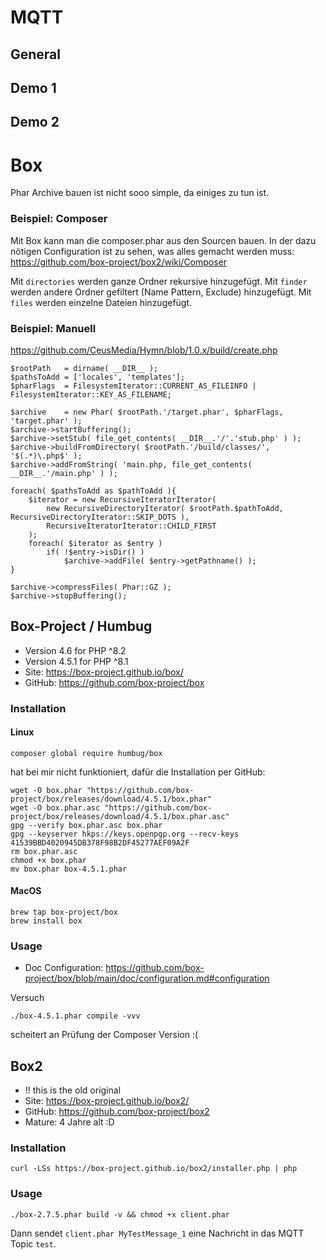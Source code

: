 # MQTT

## General

## Demo 1

## Demo 2

# Box

Phar Archive bauen ist nicht sooo simple, da einiges zu tun ist.

###  Beispiel: Composer
Mit Box kann man die composer.phar aus den Sourcen bauen.
In der dazu nötigen Configuration ist zu sehen, was alles gemacht werden muss:
https://github.com/box-project/box2/wiki/Composer

Mit `directories` werden ganze Ordner rekursive hinzugefügt.
Mit `finder` werden andere Ordner gefiltert (Name Pattern, Exclude) hinzugefügt.
Mit `files` werden einzelne Dateien hinzugefügt.


### Beispiel: Manuell
https://github.com/CeusMedia/Hymn/blob/1.0.x/build/create.php

````
$rootPath	= dirname( __DIR__ );
$pathsToAdd	= ['locales', 'templates'];
$pharFlags	= FilesystemIterator::CURRENT_AS_FILEINFO | FilesystemIterator::KEY_AS_FILENAME;

$archive	= new Phar( $rootPath.'/target.phar', $pharFlags, 'target.phar' );
$archive->startBuffering();
$archive->setStub( file_get_contents( __DIR__.'/'.'stub.php' ) );
$archive->buildFromDirectory( $rootPath.'/build/classes/', '$(.*)\.php$' );
$archive->addFromString( 'main.php, file_get_contents( __DIR__.'/main.php' ) );

foreach( $pathsToAdd as $pathToAdd ){
	$iterator = new RecursiveIteratorIterator(
		new RecursiveDirectoryIterator( $rootPath.$pathToAdd, RecursiveDirectoryIterator::SKIP_DOTS ),
		RecursiveIteratorIterator::CHILD_FIRST
	);
	foreach( $iterator as $entry )
		if( !$entry->isDir() )
			$archive->addFile( $entry->getPathname() );
}

$archive->compressFiles( Phar::GZ );
$archive->stopBuffering();
````



## Box-Project / Humbug
- Version 4.6 for PHP ^8.2
- Version 4.5.1 for PHP ^8.1
- Site: https://box-project.github.io/box/
- GitHub: https://github.com/box-project/box

### Installation
#### Linux
````
composer global require humbug/box
````
hat bei mir nicht funktioniert, dafür die Installation per GitHub:
````
wget -O box.phar "https://github.com/box-project/box/releases/download/4.5.1/box.phar"
wget -O box.phar.asc "https://github.com/box-project/box/releases/download/4.5.1/box.phar.asc"
gpg --verify box.phar.asc box.phar
gpg --keyserver hkps://keys.openpgp.org --recv-keys 41539BBD4020945DB378F98B2DF45277AEF09A2F
rm box.phar.asc
chmod +x box.phar
mv box.phar box-4.5.1.phar
````

#### MacOS
````
brew tap box-project/box
brew install box
````
### Usage

- Doc Configuration: https://github.com/box-project/box/blob/main/doc/configuration.md#configuration

Versuch
````
./box-4.5.1.phar compile -vvv
````
scheitert an Prüfung der Composer Version :(

## Box2
- !! this is the old original
- Site: https://box-project.github.io/box2/
- GitHub: https://github.com/box-project/box2
- Mature: 4 Jahre alt :D

### Installation
````
curl -LSs https://box-project.github.io/box2/installer.php | php
````
### Usage
````
./box-2.7.5.phar build -v && chmod +x client.phar
````

Dann sendet `client.phar MyTestMessage_1` eine Nachricht in das MQTT Topic `test`.

